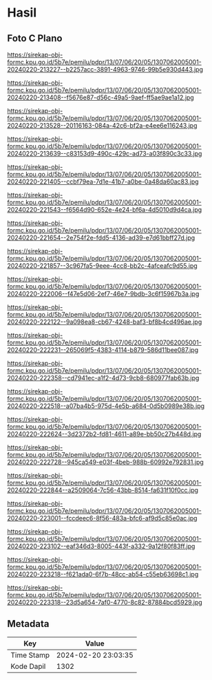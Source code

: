 # Hasil

## Foto C Plano

https://sirekap-obj-formc.kpu.go.id/5b7e/pemilu/pdpr/13/07/06/20/05/1307062005001-20240220-213227--b2257acc-3891-4963-9746-99b5e930d443.jpg

https://sirekap-obj-formc.kpu.go.id/5b7e/pemilu/pdpr/13/07/06/20/05/1307062005001-20240220-213408--f5676e87-d56c-49a5-9aef-ff5ae9ae1a12.jpg

https://sirekap-obj-formc.kpu.go.id/5b7e/pemilu/pdpr/13/07/06/20/05/1307062005001-20240220-213528--20116163-084a-42c6-bf2a-e4ee6e116243.jpg

https://sirekap-obj-formc.kpu.go.id/5b7e/pemilu/pdpr/13/07/06/20/05/1307062005001-20240220-213639--c83153d9-490c-429c-ad73-a03f890c3c33.jpg

https://sirekap-obj-formc.kpu.go.id/5b7e/pemilu/pdpr/13/07/06/20/05/1307062005001-20240220-221405--ccbf79ea-7d1e-41b7-a0be-0a48da60ac83.jpg

https://sirekap-obj-formc.kpu.go.id/5b7e/pemilu/pdpr/13/07/06/20/05/1307062005001-20240220-221543--f6564d90-652e-4e24-bf6a-4d5010d9d4ca.jpg

https://sirekap-obj-formc.kpu.go.id/5b7e/pemilu/pdpr/13/07/06/20/05/1307062005001-20240220-221654--2e754f2e-fdd5-4136-ad39-e7d61bbff27d.jpg

https://sirekap-obj-formc.kpu.go.id/5b7e/pemilu/pdpr/13/07/06/20/05/1307062005001-20240220-221857--3c967fa5-9eee-4cc8-bb2c-4afceafc9d55.jpg

https://sirekap-obj-formc.kpu.go.id/5b7e/pemilu/pdpr/13/07/06/20/05/1307062005001-20240220-222006--f47e5d06-2ef7-46e7-9bdb-3c6f15967b3a.jpg

https://sirekap-obj-formc.kpu.go.id/5b7e/pemilu/pdpr/13/07/06/20/05/1307062005001-20240220-222122--9a098ea8-cb67-4248-baf3-bf8b4cd496ae.jpg

https://sirekap-obj-formc.kpu.go.id/5b7e/pemilu/pdpr/13/07/06/20/05/1307062005001-20240220-222231--265069f5-4383-4114-b879-586d11bee087.jpg

https://sirekap-obj-formc.kpu.go.id/5b7e/pemilu/pdpr/13/07/06/20/05/1307062005001-20240220-222358--cd7941ec-a1f2-4d73-9cb8-680977fab63b.jpg

https://sirekap-obj-formc.kpu.go.id/5b7e/pemilu/pdpr/13/07/06/20/05/1307062005001-20240220-222518--a07ba4b5-975d-4e5b-a684-0d5b0989e38b.jpg

https://sirekap-obj-formc.kpu.go.id/5b7e/pemilu/pdpr/13/07/06/20/05/1307062005001-20240220-222624--3d2372b2-fd81-4611-a89e-bb50c27b448d.jpg

https://sirekap-obj-formc.kpu.go.id/5b7e/pemilu/pdpr/13/07/06/20/05/1307062005001-20240220-222728--945ca549-e03f-4beb-988b-60992e792831.jpg

https://sirekap-obj-formc.kpu.go.id/5b7e/pemilu/pdpr/13/07/06/20/05/1307062005001-20240220-222844--a2509064-7c56-43bb-8514-fa631f10f0cc.jpg

https://sirekap-obj-formc.kpu.go.id/5b7e/pemilu/pdpr/13/07/06/20/05/1307062005001-20240220-223001--fccdeec6-8f56-483a-bfc6-af9d5c85e0ac.jpg

https://sirekap-obj-formc.kpu.go.id/5b7e/pemilu/pdpr/13/07/06/20/05/1307062005001-20240220-223102--eaf346d3-8005-443f-a332-9a12f80f83ff.jpg

https://sirekap-obj-formc.kpu.go.id/5b7e/pemilu/pdpr/13/07/06/20/05/1307062005001-20240220-223218--f621ada0-6f7b-48cc-ab54-c55eb63698c1.jpg

https://sirekap-obj-formc.kpu.go.id/5b7e/pemilu/pdpr/13/07/06/20/05/1307062005001-20240220-223318--23d5a654-7af0-4770-8c82-87884bcd5929.jpg


## Metadata

| Key        | Value               |
| ---------- | ------------------- |
| Time Stamp | 2024-02-20 23:03:35 |
| Kode Dapil | 1302                |



